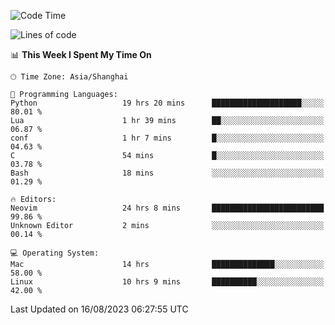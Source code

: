 <!--START_SECTION:waka-->
![Code Time](http://img.shields.io/badge/Code%20Time-1%2C517%20hrs%2043%20mins-blue)

![Lines of code](https://img.shields.io/badge/From%20Hello%20World%20I%27ve%20Written-286.5%20thousand%20lines%20of%20code-blue)

📊 **This Week I Spent My Time On** 

```text
🕑︎ Time Zone: Asia/Shanghai

💬 Programming Languages: 
Python                   19 hrs 20 mins      ████████████████████░░░░░   80.01 % 
Lua                      1 hr 39 mins        ██░░░░░░░░░░░░░░░░░░░░░░░   06.87 % 
conf                     1 hr 7 mins         █░░░░░░░░░░░░░░░░░░░░░░░░   04.63 % 
C                        54 mins             █░░░░░░░░░░░░░░░░░░░░░░░░   03.78 % 
Bash                     18 mins             ░░░░░░░░░░░░░░░░░░░░░░░░░   01.29 % 

🔥 Editors: 
Neovim                   24 hrs 8 mins       █████████████████████████   99.86 % 
Unknown Editor           2 mins              ░░░░░░░░░░░░░░░░░░░░░░░░░   00.14 % 

💻 Operating System: 
Mac                      14 hrs              ██████████████░░░░░░░░░░░   58.00 % 
Linux                    10 hrs 9 mins       ██████████░░░░░░░░░░░░░░░   42.00 % 
```


 Last Updated on 16/08/2023 06:27:55 UTC
<!--END_SECTION:waka-->
